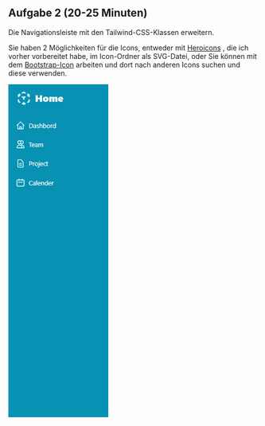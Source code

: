 ## Aufgabe 2 (20-25 Minuten)

Die Navigationsleiste mit den Tailwind-CSS-Klassen erweitern.


Sie haben 2 Möglichkeiten für die Icons, entweder mit [Heroicons](https://heroicons.com/) , die ich vorher vorbereitet habe, im Icon-Ordner als SVG-Datei, oder Sie können mit dem [Bootstrap-Icon](https://icons.getbootstrap.com/) arbeiten und dort nach anderen Icons suchen und diese verwenden.



![Getting Started](./pic2.PNG)
